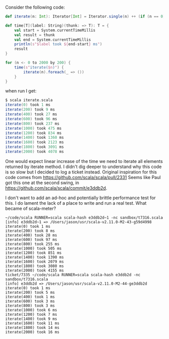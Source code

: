 Consider the following code:
```scala
def iterate(n: Int): Iterator[Int] = Iterator.single(n) ++ (if (n == 0) Iterator.empty else iterate(n-1))

def time[T](label: String)(thunk: => T): T = {
	val start = System.currentTimeMillis
	val result = thunk
	val end = System.currentTimeMillis
	println(s"$label took ${end-start} ms")
	result
}

for (n <- 0 to 2000 by 200) {
	time(s"iterate($n)") {
		iterate(n).foreach(_ => ())
	}
}
```

when run I get:
```scala
$ scala iterate.scala 
iterate(0) took 1 ms
iterate(200) took 9 ms
iterate(400) took 27 ms
iterate(600) took 96 ms
iterate(800) took 237 ms
iterate(1000) took 475 ms
iterate(1200) took 834 ms
iterate(1400) took 1360 ms
iterate(1600) took 2123 ms
iterate(1800) took 3091 ms
iterate(2000) took 4078 ms
```

One would expect linear increase of the time we need to iterate all elements returned by iterate method. I didn't dig deeper to understand why this code is so slow but I decided to log a ticket instead. Original inspiration for this code comes from https://github.com/scala/scala/pull/2331
Seems like Paul got this one at the second swing, in https://github.com/scala/scala/commit/e3ddb2d.

I don't want to add an ad-hoc and potentially brittle performance test for this. I do lament the lack of a place to write and run a real test. What became of scala-meter?

```
~/code/scala RUNNER=scala scala-hash e3ddb2d~1 -nc sandbox/t7316.scala
[info] e3ddb2d~1 => /Users/jason/usr/scala-v2.11.0-M2-43-g59d4998
iterate(0) took 1 ms
iterate(200) took 8 ms
iterate(400) took 28 ms
iterate(600) took 97 ms
iterate(800) took 255 ms
iterate(1000) took 505 ms
iterate(1200) took 851 ms
iterate(1400) took 1390 ms
iterate(1600) took 2079 ms
iterate(1800) took 3080 ms
iterate(2000) took 4155 ms
ticket/7335 ~/code/scala RUNNER=scala scala-hash e3ddb2d -nc sandbox/t7316.scala
[info] e3ddb2d => /Users/jason/usr/scala-v2.11.0-M2-44-ge3ddb2d
iterate(0) took 1 ms
iterate(200) took 5 ms
iterate(400) took 1 ms
iterate(600) took 3 ms
iterate(800) took 3 ms
iterate(1000) took 6 ms
iterate(1200) took 7 ms
iterate(1400) took 9 ms
iterate(1600) took 11 ms
iterate(1800) took 14 ms
iterate(2000) took 16 ms
```
